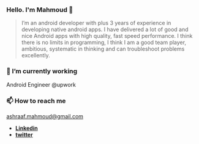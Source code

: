 ### Hello. I'm Mahmoud 👋

> I’m an android developer with plus 3 years of experience in developing native android apps. I have delivered a lot of good and nice Android apps with high quality, fast speed performance. I think there is no limits in programming, I think I am a good team player, ambitious, systematic in thinking and can troubleshoot problems excellently.
> 

### 🔭 I’m currently working 
Android Engineer @upwork

### 📫 How to reach me
  ashraaf.mahmoud@gmail.com
* [**Linkedin**](https://www.linkedin.com/in/mahmoud-ashraf-588444103/)
* [**twitter**](https://twitter.com/droidmah)
<!--
**mahmoudashrafmohamed/mahmoudashrafmohamed** is a ✨ _special_ ✨ repository because its `README.md` (this file) appears on your GitHub profile.

Here are some ideas to get you started:

- 🔭 I’m currently working on ...
- 🌱 I’m currently learning ...
- 👯 I’m looking to collaborate on ...
- 🤔 I’m looking for help with ...
- 💬 Ask me about ...
- 📫 How to reach me: ...
- 😄 Pronouns: ...
- ⚡ Fun fact: ...
-->
